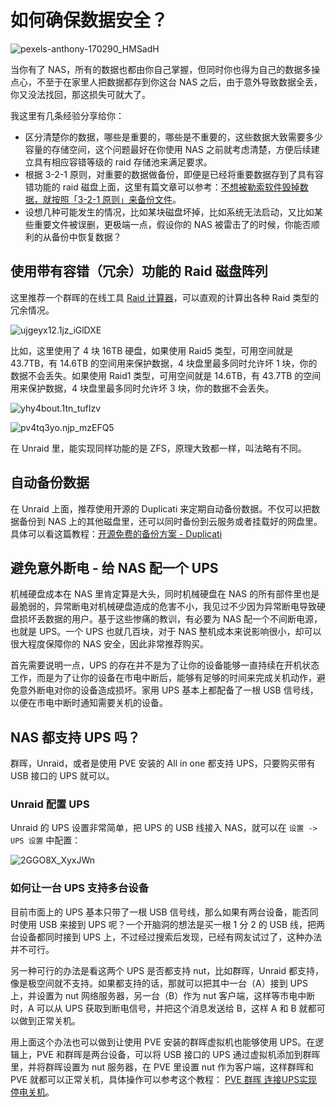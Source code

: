 # 如何确保数据安全？

![pexels-anthony-170290_HMSadH](https://img-1255332810.cos.ap-chengdu.myqcloud.com/pexels-anthony-170290_HMSadH.jpg)

当你有了 NAS，所有的数据也都由你自己掌握，但同时你也得为自己的数据多操点心，不至于在家里人把数据都存到你这台 NAS 之后，由于意外导致数据全丢，你又没法找回，那这损失可就大了。

我这里有几条经验分享给你：

- 区分清楚你的数据，哪些是重要的，哪些是不重要的，这些数据大致需要多少容量的存储空间，这个问题最好在你使用 NAS 之前就考虑清楚，方便后续建立具有相应容错等级的 raid 存储池来满足要求。
- 根据 3-2-1 原则，对重要的数据做备份，即便是已经将重要数据存到了具有容错功能的 raid 磁盘上面，这里有篇文章可以参考：[不想被勒索软件毁掉数据，就按照「3-2-1 原则」来备份文件](https://sspai.com/post/39591)。
- 设想几种可能发生的情况，比如某块磁盘坏掉，比如系统无法启动，又比如某些重要文件被误删，更极端一点，假设你的 NAS 被雷击了的时候，你能否顺利的从备份中恢复数据？

## 使用带有容错（冗余）功能的 Raid 磁盘阵列

这里推荐一个群晖的在线工具 [Raid 计算器](https://www.synology.cn/zh-cn/support/RAID_calculator)，可以直观的计算出各种 Raid 类型的冗余情况。

![ujgeyx12.1jz_iGlDXE](https://img-1255332810.cos.ap-chengdu.myqcloud.com/ujgeyx12.1jz_iGlDXE.png)

比如，这里使用了 4 块 16TB 硬盘，如果使用 Raid5 类型，可用空间就是 43.7TB，有 14.6TB 的空间用来保护数据，4 块盘里最多同时允许坏 1 块，你的数据不会丢失。如果使用 Raid1 类型，可用空间就是 14.6TB，有 43.7TB 的空间用来保护数据，4 块盘里最多同时允许坏 3 块，你的数据不会丢失。

![yhy4bout.1tn_tufIzv](https://img-1255332810.cos.ap-chengdu.myqcloud.com/yhy4bout.1tn_tufIzv.png)

![pv4tq3yo.njp_mzEFQ5](https://img-1255332810.cos.ap-chengdu.myqcloud.com/pv4tq3yo.njp_mzEFQ5.png)

在 Unraid 里，能实现同样功能的是 ZFS，原理大致都一样，叫法略有不同。

## 自动备份数据

在 Unraid 上面，推荐使用开源的 Duplicati 来定期自动备份数据。不仅可以把数据备份到 NAS 上的其他磁盘里，还可以同时备份到云服务或者挂载好的网盘里。具体可以看这篇教程：[开源免费的备份方案 - Duplicati](/unraid/duplicati.md)

## 避免意外断电 - 给 NAS 配一个 UPS

机械硬盘成本在 NAS 里肯定算是大头，同时机械硬盘在 NAS 的所有部件里也是最脆弱的，异常断电对机械硬盘造成的危害不小，我见过不少因为异常断电导致硬盘损坏丢数据的用户。基于这些惨痛的教训，有必要为 NAS 配一个不间断电源，也就是 UPS。一个 UPS 也就几百块，对于 NAS 整机成本来说影响很小，却可以很大程度保障你的 NAS 安全，因此非常推荐购买。

首先需要说明一点，UPS 的存在并不是为了让你的设备能够一直持续在开机状态工作，而是为了让你的设备在市电中断后，能够有足够的时间来完成关机动作，避免意外断电对你的设备造成损坏。家用 UPS 基本上都配备了一根 USB 信号线，以便在市电中断时通知需要关机的设备。

## NAS 都支持 UPS 吗？

群晖，Unraid，或者是使用 PVE 安装的 All in one 都支持 UPS，只要购买带有 USB 接口的 UPS 就可以。

### Unraid 配置 UPS

Unraid 的 UPS 设置非常简单，把 UPS 的 USB 线接入 NAS，就可以在 `设置 -> UPS 设置` 中配置：

![2GGO8X_XyxJWn](https://img-1255332810.cos.ap-chengdu.myqcloud.com/2GGO8X_XyxJWn.png)

### 如何让一台 UPS 支持多台设备

目前市面上的 UPS 基本只带了一根 USB 信号线，那么如果有两台设备，能否同时使用 USB 来接到 UPS 呢？一个开脑洞的想法是买一根 1 分 2 的 USB 线，把两台设备都同时接到 UPS 上，不过经过搜索后发现，已经有网友试过了，这种办法并不可行。

另一种可行的办法是看这两个 UPS 是否都支持 nut，比如群晖，Unraid 都支持，像是极空间就不支持。如果都支持的话，那就可以把其中一台（A）接到 UPS 上，并设置为 nut 网络服务器，另一台（B）作为 nut 客户端，这样等市电中断时，A 可以从 UPS 获取到断电信号，并把这个消息发送给 B，这样 A 和 B 就都可以做到正常关机。

用上面这个办法也可以做到让使用 PVE 安装的群晖虚拟机也能够使用 UPS。在逻辑上，PVE 和群晖是两台设备，可以将 USB 接口的 UPS 通过虚拟机添加到群晖里，并将群晖设置为 nut 服务器，在 PVE 里设置 nut 作为客户端，这样群晖和 PVE 就都可以正常关机，具体操作可以参考这个教程：
[PVE 群晖 连接UPS实现停电关机](https://www.purefish.cc/pve-synology-ups.html)。


